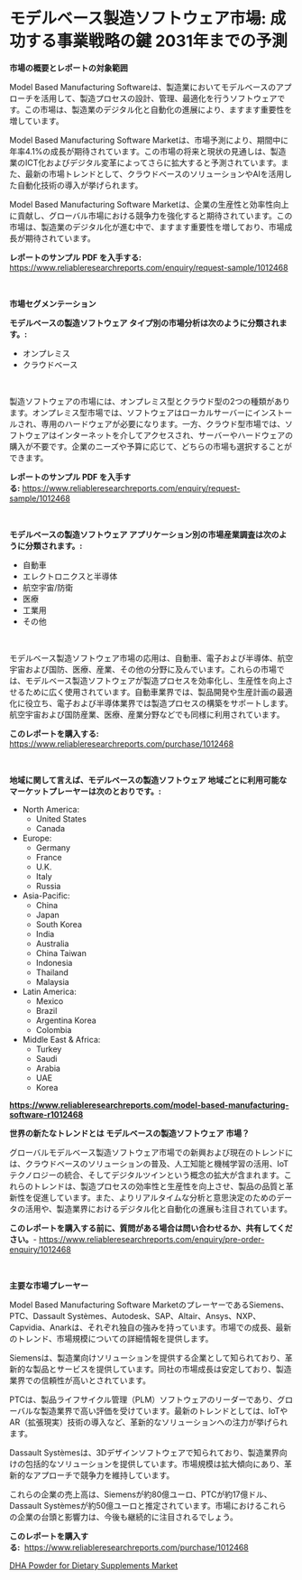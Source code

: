 <p><h1>モデルベース製造ソフトウェア市場: 成功する事業戦略の鍵 2031年までの予測</h1></p><p><strong>市場の概要とレポートの対象範囲</strong></p>
<p><p>Model Based Manufacturing Softwareは、製造業においてモデルベースのアプローチを活用して、製造プロセスの設計、管理、最適化を行うソフトウェアです。この市場は、製造業のデジタル化と自動化の進展により、ますます重要性を増しています。</p><p>Model Based Manufacturing Software Marketは、市場予測により、期間中に年率4.1%の成長が期待されています。この市場の将来と現状の見通しは、製造業のICT化およびデジタル変革によってさらに拡大すると予測されています。また、最新の市場トレンドとして、クラウドベースのソリューションやAIを活用した自動化技術の導入が挙げられます。</p><p>Model Based Manufacturing Software Marketは、企業の生産性と効率性向上に貢献し、グローバル市場における競争力を強化すると期待されています。この市場は、製造業のデジタル化が進む中で、ますます重要性を増しており、市場成長が期待されています。</p></p>
<p><strong>レポートのサンプル PDF を入手する:</strong> <a href="https://www.reliableresearchreports.com/enquiry/request-sample/1012468">https://www.reliableresearchreports.com/enquiry/request-sample/1012468</a></p>
<p>&nbsp;</p>
<p><strong>市場セグメンテーション</strong></p>
<p><strong>モデルベースの製造ソフトウェア タイプ別の市場分析は次のように分類されます。:</strong></p>
<p><ul><li>オンプレミス</li><li>クラウドベース</li></ul></p>
<p>&nbsp;</p>
<p><p>製造ソフトウェアの市場には、オンプレミス型とクラウド型の2つの種類があります。オンプレミス型市場では、ソフトウェアはローカルサーバーにインストールされ、専用のハードウェアが必要になります。一方、クラウド型市場では、ソフトウェアはインターネットを介してアクセスされ、サーバーやハードウェアの購入が不要です。企業のニーズや予算に応じて、どちらの市場も選択することができます。</p></p>
<p><strong>レポートのサンプル PDF を入手する:</strong>&nbsp;<a href="https://www.reliableresearchreports.com/enquiry/request-sample/1012468">https://www.reliableresearchreports.com/enquiry/request-sample/1012468</a></p>
<p>&nbsp;</p>
<p><strong> モデルベースの製造ソフトウェア アプリケーション別の市場産業調査は次のように分類されます。:</strong></p>
<p><ul><li>自動車</li><li>エレクトロニクスと半導体</li><li>航空宇宙/防衛</li><li>医療</li><li>工業用</li><li>その他</li></ul></p>
<p>&nbsp;</p>
<p><p>モデルベース製造ソフトウェア市場の応用は、自動車、電子および半導体、航空宇宙および国防、医療、産業、その他の分野に及んでいます。これらの市場では、モデルベース製造ソフトウェアが製造プロセスを効率化し、生産性を向上させるために広く使用されています。自動車業界では、製品開発や生産計画の最適化に役立ち、電子および半導体業界では製造プロセスの構築をサポートします。航空宇宙および国防産業、医療、産業分野などでも同様に利用されています。</p></p>
<p><strong>このレポートを購入する:</strong>&nbsp; <a href="https://www.reliableresearchreports.com/purchase/1012468">https://www.reliableresearchreports.com/purchase/1012468</a></p>
<p>&nbsp;</p>
<p><strong>地域に関して言えば、モデルベースの製造ソフトウェア 地域ごとに利用可能なマーケットプレーヤーは次のとおりです。:</strong></p>
<p><ul>
    <li>
        North America:
        <ul>
            <li>United States</li>
            <li>Canada</li>
        </ul>
    </li>
    <li>
        Europe:
        <ul>
            <li>Germany</li>
            <li>France</li>
            <li>U.K.</li>
            <li>Italy</li>
            <li>Russia</li>
        </ul>
    </li>
    <li>
        Asia-Pacific:
        <ul>
            <li>China</li>
            <li>Japan</li>
            <li>South Korea</li>
            <li>India</li>
            <li>Australia</li>
            <li>China Taiwan</li>
            <li>Indonesia</li>
            <li>Thailand</li>
            <li>Malaysia</li>
        </ul>
    </li>
    <li>
        Latin America:
        <ul>
            <li>Mexico</li>
            <li>Brazil</li>
            <li>Argentina Korea</li>
            <li>Colombia</li>
        </ul>
    </li>
    <li>
        Middle East & Africa:
        <ul>
            <li>Turkey</li>
            <li>Saudi</li>
            <li>Arabia</li>
            <li>UAE</li>
            <li>Korea</li>
        </ul>
    </li>
    </ul></p>
<p><strong><a href="https://www.reliableresearchreports.com/model-based-manufacturing-software-r1012468">https://www.reliableresearchreports.com/model-based-manufacturing-software-r1012468</a></strong>&nbsp;</p>
<p><strong>世界の新たなトレンドとは モデルベースの製造ソフトウェア 市場？</strong></p>
<p><p>グローバルモデルベース製造ソフトウェア市場での新興および現在のトレンドには、クラウドベースのソリューションの普及、人工知能と機械学習の活用、IoTテクノロジーの統合、そしてデジタルツインという概念の拡大が含まれます。これらのトレンドは、製造プロセスの効率性と生産性を向上させ、製品の品質と革新性を促進しています。また、よりリアルタイムな分析と意思決定のためのデータの活用や、製造業界におけるデジタル化と自動化の進展も注目されています。</p></p>
<p><strong>このレポートを購入する前に、質問がある場合は問い合わせるか、共有してください。</strong>- <a href="https://www.reliableresearchreports.com/enquiry/pre-order-enquiry/1012468">https://www.reliableresearchreports.com/enquiry/pre-order-enquiry/1012468</a></p>
<p>&nbsp;</p>
<p><strong>主要な市場プレーヤー</strong></p>
<p><p>Model Based Manufacturing Software MarketのプレーヤーであるSiemens、PTC、Dassault Systèmes、Autodesk、SAP、Altair、Ansys、NXP、Capvidia、Anarkは、それぞれ独自の強みを持っています。市場での成長、最新のトレンド、市場規模についての詳細情報を提供します。</p><p>Siemensは、製造業向けソリューションを提供する企業として知られており、革新的な製品とサービスを提供しています。同社の市場成長は安定しており、製造業界での信頼性が高いとされています。</p><p>PTCは、製品ライフサイクル管理（PLM）ソフトウェアのリーダーであり、グローバルな製造業界で高い評価を受けています。最新のトレンドとしては、IoTやAR（拡張現実）技術の導入など、革新的なソリューションへの注力が挙げられます。</p><p>Dassault Systèmesは、3Dデザインソフトウェアで知られており、製造業界向けの包括的なソリューションを提供しています。市場規模は拡大傾向にあり、革新的なアプローチで競争力を維持しています。</p><p>これらの企業の売上高は、Siemensが約80億ユーロ、PTCが約17億ドル、Dassault Systèmesが約50億ユーロと推定されています。市場におけるこれらの企業の台頭と影響力は、今後も継続的に注目されるでしょう。</p></p>
<p><strong>このレポートを購入する:</strong>&nbsp;&nbsp;<a href="https://www.reliableresearchreports.com/purchase/1012468">https://www.reliableresearchreports.com/purchase/1012468</a></p>
<p><p><a href="https://copper-carbon-84f.notion.site/DHA-Powder-for-Dietary-Supplements-Market-Report-Reveals-the-Latest-Trends-And-Growth-Opportunities--6b911800b20f434190e182f036ea8aa6">DHA Powder for Dietary Supplements Market</a></p></p>